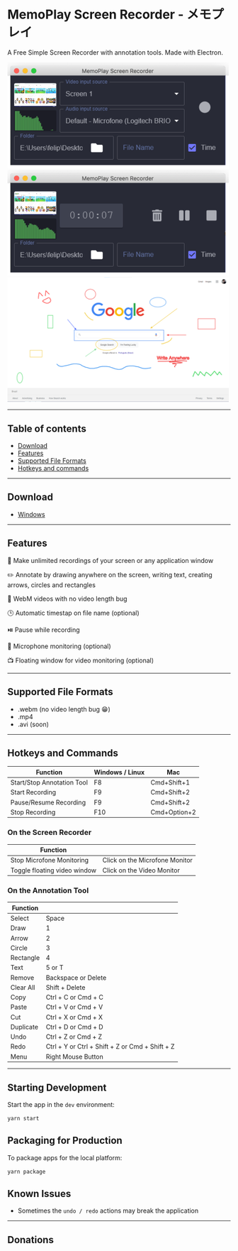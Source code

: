 # MemoPlay Screen Recorder - メモプレイ

A Free Simple Screen Recorder with annotation tools. Made with Electron.

<img src="./assets/prints/memoplay-screen-02.png" width="500" alt="MemoPlay Screen">

<img src="./assets/prints/memoplay-screen-recording-02.png" width="500" alt="MemoPlay Screen - Recording">

<img src="./assets/prints/annotation-tool-02.png" width="500" alt="MemoPlay Screen - Recording">

---

## Table of contents

-   [Download](#download)
-   [Features](#features)
-   [Supported File Formats](#supported-file-formats)
-   [Hotkeys and commands](#hotkeys-and-commands)

---

## Download

-   [Windows](https://github.com/mewters/memoplay-screen-recorder/releases/download/v2.0.0-beta-01/MemoPlay.Setup.2.0.0.exe)

---

## Features

🎥 Make unlimited recordings of your screen or any application window

✏️ Annotate by drawing anywhere on the screen, writing text, creating arrows, circles and rectangles

📼 WebM videos with no video length bug

🕒 Automatic timestap on file name (optional)

⏯️ Pause while recording

🎤 Microphone monitoring (optional)

📺 Floating window for video monitoring (optional)

---

## Supported File Formats

-   .webm (no video length bug 😁)
-   .mp4
-   .avi (soon)

---

## Hotkeys and Commands

| Function                   | Windows / Linux | Mac          |
| -------------------------- | --------------- | ------------ |
| Start/Stop Annotation Tool | F8              | Cmd+Shift+1  |
| Start Recording            | F9              | Cmd+Shift+2  |
| Pause/Resume Recording     | F9              | Cmd+Shift+2  |
| Stop Recording             | F10             | Cmd+Option+2 |

### On the Screen Recorder

| Function                     |                                |
| ---------------------------- | ------------------------------ |
| Stop Microfone Monitoring    | Click on the Microfone Monitor |
| Toggle floating video window | Click on the Video Monitor     |

### On the Annotation Tool

| Function  |                                                 |
| --------- | ----------------------------------------------- |
| Select    | Space                                           |
| Draw      | 1                                               |
| Arrow     | 2                                               |
| Circle    | 3                                               |
| Rectangle | 4                                               |
| Text      | 5 or T                                          |
| Remove    | Backspace or Delete                             |
| Clear All | Shift + Delete                                  |
| Copy      | Ctrl + C or Cmd + C                             |
| Paste     | Ctrl + V or Cmd + V                             |
| Cut       | Ctrl + X or Cmd + X                             |
| Duplicate | Ctrl + D or Cmd + D                             |
| Undo      | Ctrl + Z or Cmd + Z                             |
| Redo      | Ctrl + Y or Ctrl + Shift + Z or Cmd + Shift + Z |
| Menu      | Right Mouse Button                              |

---

## Starting Development

Start the app in the `dev` environment:

```bash
yarn start
```

## Packaging for Production

To package apps for the local platform:

```bash
yarn package
```

## Known Issues

-   Sometimes the `undo / redo` actions may break the application

---

## Donations

